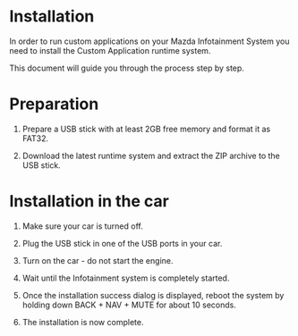 # Installation

In order to run custom applications on your Mazda Infotainment System you need to install the Custom Application runtime system.

This document will guide you through the process step by step.

# Preparation

1. Prepare a USB stick with at least 2GB free memory and format it as FAT32.

2. Download the latest runtime system and extract the ZIP archive to the USB stick.

# Installation in the car

1. Make sure your car is turned off.

2. Plug the USB stick in one of the USB ports in your car.

3. Turn on the car - do not start the engine.

4. Wait until the Infotainment system is completely started.

5. Once the installation success dialog is displayed, reboot the system by holding down BACK + NAV + MUTE for about 10 seconds.

6. The installation is now complete.


